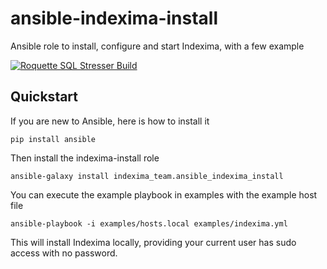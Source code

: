 # ansible-indexima-install
Ansible role to install, configure and start Indexima, with a few example 

<a href="https://travis-ci.org/estebgonza/roquette" title="Roquette SQL Stresser Build">
    <img src="https://travis-ci.com/indexima-dev/ansible-indexima-install.svg?branch=master" alt="Roquette SQL Stresser Build"/>
</a>

## Quickstart

If you are new to Ansible, here is how to install it

```pip install ansible```

Then install the indexima-install role

```ansible-galaxy install indexima_team.ansible_indexima_install```

You can execute the example playbook in examples with the example host file

```ansible-playbook -i examples/hosts.local examples/indexima.yml```

This will install Indexima locally, providing your current user has sudo access with no password.